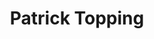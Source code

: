 ---
title: Patrick Topping
categories:
- events
tags:
- label
position: 6
image: "/uploads/patrick-topping.jpg"
is-featured: true
is-front: true
facebook: https://www.facebook.com/patricktoppingdj/
twitter: https://twitter.com/Patrick_Topping
instagram: https://www.instagram.com/patricktopping/
spotify: https://open.spotify.com/artist/7yRimuQSC5Ks3T2Ts0iyZa
soundcloud: https://soundcloud.com/patricktopping
youtube: 
apple: https://itunes.apple.com/gb/artist/patrick-topping/id640499342
layout: client
---